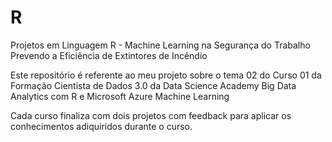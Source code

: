# R
Projetos em Linguagem R - Machine Learning na Segurança do Trabalho Prevendo a Eficiência de Extintores de Incêndio

Este repositório é referente ao meu projeto sobre o tema 02 do Curso 01 da Formação Cientista de Dados 3.0 da Data Science Academy
Big Data Analytics com R e Microsoft Azure Machine Learning

Cada curso finaliza com dois projetos com feedback para aplicar os conhecimentos adiquiridos durante o curso. 
